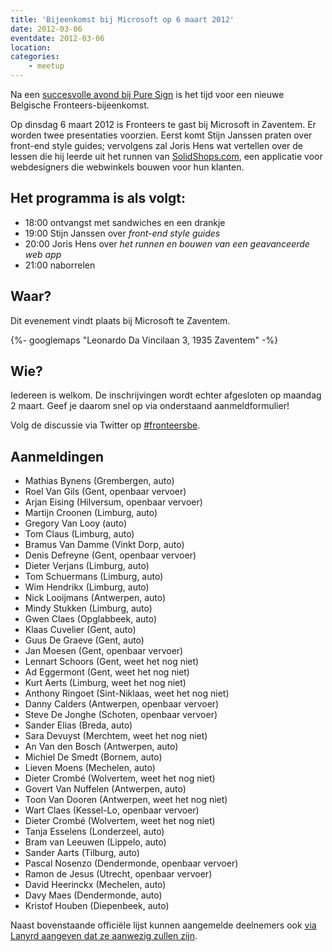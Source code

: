 ```yaml
---
title: 'Bijeenkomst bij Microsoft op 6 maart 2012'
date: 2012-03-06
eventdate: 2012-03-06
location:
categories:
    - meetup
---
```


Na een [succesvolle avond bij Pure Sign](/bijeenkomsten/2012/pure-sign) is het tijd voor een nieuwe Belgische Fronteers-bijeenkomst.

Op dinsdag 6 maart 2012 is Fronteers te gast bij Microsoft in Zaventem. Er worden twee presentaties voorzien. Eerst komt Stijn Janssen praten over front-end style guides; vervolgens zal Joris Hens wat vertellen over de lessen die hij leerde uit het runnen van [SolidShops.com](http://solidshops.com/), een applicatie voor webdesigners die webwinkels bouwen voor hun klanten.

## Het programma is als volgt:

-   18:00 ontvangst met sandwiches en een drankje
-   19:00 Stijn Janssen over _front-end style guides_
-   20:00 Joris Hens over _het runnen en bouwen van een geavanceerde web app_
-   21:00 naborrelen

## Waar?

Dit evenement vindt plaats bij Microsoft te Zaventem.

{%- googlemaps "Leonardo Da Vincilaan 3, 1935 Zaventem" -%}

## Wie?

Iedereen is welkom. De inschrijvingen wordt echter afgesloten op maandag 2 maart. Geef je daarom snel op via onderstaand aanmeldformulier!

Volg de discussie via Twitter op [#fronteersbe](https://twitter.com/search?q=%23fronteersbe).

## Aanmeldingen

-   Mathias Bynens (Grembergen, auto)
-   Roel Van Gils (Gent, openbaar vervoer)
-   Arjan Eising (Hilversum, openbaar vervoer)
-   Martijn Croonen (Limburg, auto)
-   Gregory Van Looy (auto)
-   Tom Claus (Limburg, auto)
-   Bramus Van Damme (Vinkt Dorp, auto)
-   Denis Defreyne (Gent, openbaar vervoer)
-   Dieter Verjans (Limburg, auto)
-   Tom Schuermans (Limburg, auto)
-   Wim Hendrikx (Limburg, auto)
-   Nick Looijmans (Antwerpen, auto)
-   Mindy Stukken (Limburg, auto)
-   Gwen Claes (Opglabbeek, auto)
-   Klaas Cuvelier (Gent, auto)
-   Guus De Graeve (Gent, auto)
-   Jan Moesen (Gent, openbaar vervoer)
-   Lennart Schoors (Gent, weet het nog niet)
-   Ad Eggermont (Gent, weet het nog niet)
-   Kurt Aerts (Limburg, weet het nog niet)
-   Anthony Ringoet (Sint-Niklaas, weet het nog niet)
-   Danny Calders (Antwerpen, openbaar vervoer)
-   Steve De Jonghe (Schoten, openbaar vervoer)
-   Sander Elias (Breda, auto)
-   Sara Devuyst (Merchtem, weet het nog niet)
-   An Van den Bosch (Antwerpen, auto)
-   Michiel De Smedt (Bornem, auto)
-   Lieven Moens (Mechelen, auto)
-   Dieter Crombé (Wolvertem, weet het nog niet)
-   Govert Van Nuffelen (Antwerpen, auto)
-   Toon Van Dooren (Antwerpen, weet het nog niet)
-   Wart Claes (Kessel-Lo, openbaar vervoer)
-   Dieter Crombé (Wolvertem, weet het nog niet)
-   Tanja Esselens (Londerzeel, auto)
-   Bram van Leeuwen (Lippelo, auto)
-   Sander Aarts (Tilburg, auto)
-   Pascal Nosenzo (Dendermonde, openbaar vervoer)
-   Ramon de Jesus (Utrecht, openbaar vervoer)
-   David Heerinckx (Mechelen, auto)
-   Davy Maes (Dendermonde, auto)
-   Kristof Houben (Diepenbeek, auto)

Naast bovenstaande officiële lijst kunnen aangemelde deelnemers ook [via Lanyrd aangeven dat ze aanwezig zullen zijn](https://web.archive.org/web/20171002053735/http://lanyrd.com/2012/fronteersbe-microsoft/).
